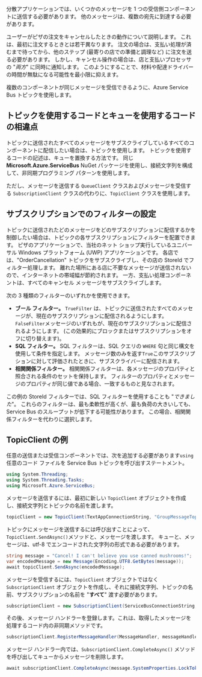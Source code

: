 分散アプリケーションでは、いくつかのメッセージを 1 つの受信側コンポーネントに送信する必要があります。 他のメッセージは、複数の宛先に到達する必要があります。

ユーザーがピザの注文をキャンセルしたときの動作について説明します。 これは、最初に注文するときとは若干異なります。 注文の場合は、支払い処理が済むまで待ってから、他のステップ (最寄りの店での準備と調理など) に注文を送る必要があります。 しかし、キャンセル操作の場合は、店と支払いプロセッサの "*両方*" に同時に通知します。 このようにすることで、材料や配達ドライバーの時間が無駄になる可能性を最小限に抑えます。

複数のコンポーネントが同じメッセージを受信できるように、Azure Service Bus トピックを使用します。

## <a name="how-code-that-uses-topics-differs-from-queues"></a>トピックを使用するコードとキューを使用するコードの相違点

トピックに送信されたすべてのメッセージをサブスクライブしているすべてのコンポーネントに配信したい場合は、トピックを使用します。 トピックを使用するコードの記述は、キューを置換する方法です。 同じ **Microsoft.Azure.ServiceBus** NuGet パッケージを使用し、接続文字列を構成して、非同期プログラミング パターンを使用します。

ただし、メッセージを送信する `QueueClient` クラスおよびメッセージを受信する `SubscriptionClient` クラスの代わりに、`TopicClient` クラスを使用します。

## <a name="setting-filters-on-subscriptions"></a>サブスクリプションでのフィルターの設定

トピックに送信されたどのメッセージをどのサブスクリプションに配信するかを制御したい場合は、トピックの各サブスクリプションにフィルターを配置できます。 ピザのアプリケーションで、当社のネット ショップ実行しているユニバーサル Windows プラットフォーム (UWP) アプリケーションです。 各店では、"OrderCancellation" トピックをサブスクライブし、その店の StoreId でフィルター処理します。 離れた場所にある店に不要なメッセージが送信されないので、インターネットの帯域幅が節約されます。 一方、支払い処理コンポーネントは、すべてのキャンセル メッセージをサブスクライブします。

次の 3 種類のフィルターのいずれかを使用できます。

- **ブール フィルター。** `TrueFilter` は、トピックに送信されたすべてのメッセージが、現在のサブスクリプションに配信されるようにします。 `FalseFilter`メッセージのいずれもが、現在のサブスクリプションに配信されるようにします。 (この効果的にブロックまたはサブスクリプションをオフに切り替えます)。
- **SQL フィルター。** SQL フィルターは、SQL クエリの `WHERE` 句と同じ構文を使用して条件を指定します。 メッセージ数のみを返す`True`このサブスクリプションに対して評価されたときに、サブスクライバーに配信されます。
- **相関関係フィルター。** 相関関係フィルターは、各メッセージのプロパティと照合される条件のセットを保持します。 フィルターのプロパティとメッセージのプロパティが同じ値である場合、一致するものと見なされます。

この例の StoreId フィルターでは、SQL フィルターを使用することも "*できました*"。 これらのフィルターは、最も柔軟性が高くが、最も負荷の大きいしても、Service Bus のスループットが低下する可能性があります。 この場合、相関関係フィルターを代わりに選択します。 

## <a name="topicclient-example"></a>TopicClient の例

任意の送信または受信コンポーネントでは、次を追加する必要があります`using`任意のコード ファイルを Service Bus トピックを呼び出すステートメント。

```C#
using System.Threading;
using System.Threading.Tasks;
using Microsoft.Azure.ServiceBus;
```

メッセージを送信するには、最初に新しい `TopicClient` オブジェクトを作成し、接続文字列とトピックの名前を渡します。

```C#
topicClient = new TopicClient(TextAppConnectionString, "GroupMessageTopic");
```

トピックにメッセージを送信するには呼び出すことによって、`TopicClient.SendAsync()`メソッドと、メッセージを渡します。 キューと、メッセージは、utf-8 でエンコードされた文字列の形式である必要があります。

```C#
string message = "Cancel! I can't believe you use canned mushrooms!";
var encodedMessage = new Message(Encoding.UTF8.GetBytes(message));
await topicClient.SendAsync(encodedMessage);
```

メッセージを受信するには、`TopicClient` オブジェクトではなく `SubscriptionClient` オブジェクトを作成し、それに接続文字列、トピックの名前、サブスクリプションの名前を "**すべて**" 渡す必要があります。

```C#
subscriptionClient = new SubscriptionClient(ServiceBusConnectionString, "GroupMessageTopic", "NorthAmerica");
```

その後、メッセージ ハンドラーを登録します。これは、取得したメッセージを処理するコード内の非同期メソッドです。

```C#
subscriptionClient.RegisterMessageHandler(MessageHandler, messageHandlerOptions);
```

メッセージ ハンドラー内では、`SubscriptionClient.CompleteAsync()` メソッドを呼び出してキューからメッセージを削除します。

```C#
await subscriptionClient.CompleteAsync(message.SystemProperties.LockToken);
```